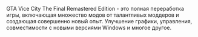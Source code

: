 GTA Vice City The Final Remastered Edition - это полная переработка игры, включающая множество модов от талантливых моддеров и создающая совершенно новый опыт. Улучшение графики, управления, совместимости с новыми версиями Windows и многое другое.